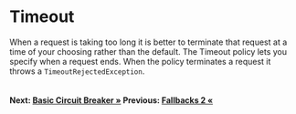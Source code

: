 # Timeout

When a request is taking too long it is better to terminate that request at a time of your choosing rather than the default. The Timeout policy lets you specify when a request ends. When the policy terminates a request it throws a `TimeoutRejectedException`.

``` cs --region timeout --source-file .\src\Program.cs --project .\src\PollyDemo.csproj 
```

#### Next: [Basic Circuit Breaker &raquo;](../basicCircuitBreaker.md) Previous: [Fallbacks 2  &laquo;](../fallingBackAndReturningADefault.md)